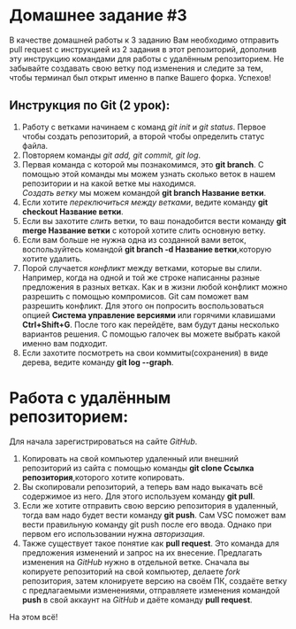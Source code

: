 # Домашнее задание #3

В качестве домашней работы к 3 заданию Вам необходимо отправить pull request с инструкцией из 2 задания в этот репозиторий, дополнив эту инструкцию командами для работы с удалённым репозиторием. Не забывайте создавать свою ветку под изменения и следите за тем, чтобы терминал был открыт именно в папке Вашего форка. Успехов!

## Инструкция по Git (2 урок):  
1. Работу с ветками начинаем с команд *git init* и *git status*. Первое чтобы создать репозиторий, а второй чтобы определить статус файла.  
2. Повторяем команды *git add, git commit, git log*.  
3. Первая команда с которой мы познакомимся, это **git branch**. С помощью этой команды мы можем узнать сколько веток в нашем репозитории и на какой ветке мы находимся.  
*Создать ветку* мы можем командой **git branch Название ветки**.  
4. Если хотите *переключиться между ветками*, ведите команду **git checkout Название ветки**.   
5. Если вы захотите *слить* ветки, то ваш понадобится вести команду **git merge Название ветки** с которой хотите слить основную ветку.  
6. Если вам больше не нужна одна из созданной вами веток, воспользуйтесь командой **git branch -d Название ветки**,которую хотите удалить.  
7. Порой случается *конфликт* между ветками, которые вы слили. Например, когда на одной и той же строке написанны разные предложения в разных ветках. Как и в жизни любой конфликт можно разрешить с помощью компромисов. Git сам поможет вам разрешить конфликт. Для этого он попросить воспользоваться опцией **Система управление версиями** или горячими клавишами **Ctrl+Shift+G**. После того как перейдёте, вам будут даны несколько вариантов решения. С помощью галочек вы можете выбрать какой именно вам подходит.   
8. Если захотите посмотреть на свои коммиты(сохранения) в виде дерева, ведите команду **git log --graph**.  
   
# Работа с удалённым репозиторием:    

Для начала зарегистрироваться на сайте *GitHub*.
1. Копировать на свой компьютер удаленный или внешний репозиторий из сайта с помощью команды **git clone Ссылка репозитория**,которого хотите копировать.
2. Вы скопировали репозиторий, а теперь вам надо выкачать всё содержимое из него. Для этого используем команду **git pull**.
3. Если же хотите отправить свою версию репозитория в удаленный, тогда вам надо будет вести команду **git push**. Сам VSC поможет вам вести правильную команду git push после его ввода. Однако при первом его использовании нужна *авторизация*.   
4. Также существует такое понятие как **pull request**. Это команда для предложения изменений и запрос на их внесение. Предлагать изменения на *GitHub* нужно в отдельной ветке. Сначала вы копируете репозиторий на свой компьютер, делаете *fork* репозитория, затем клонируете версию на своём ПК, создаёте ветку с предлагаемыми изменениями, отправляете изменения командой **push** в свой аккаунт на *GitHub* и даёте команду **pull request**.  

На этом всё!